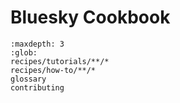 # Bluesky Cookbook

```{toctree}
:maxdepth: 3
:glob:
recipes/tutorials/**/*
recipes/how-to/**/*
glossary
contributing
```
